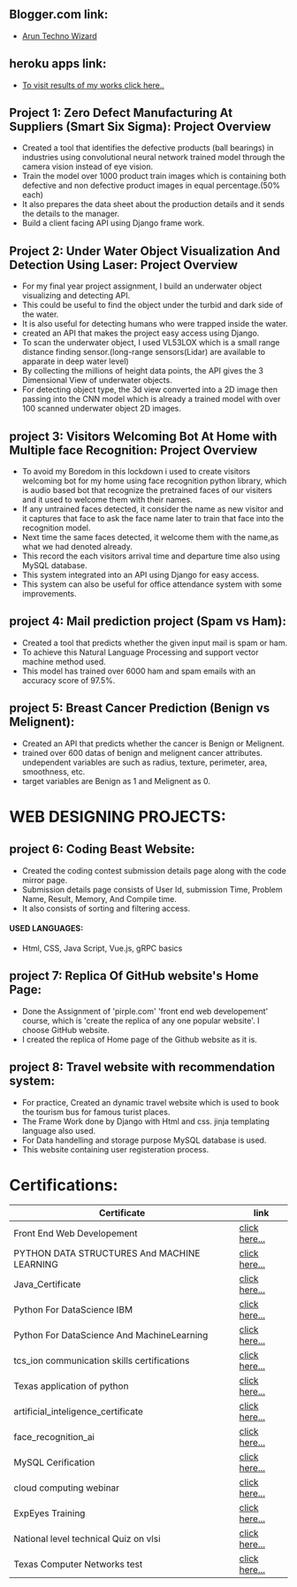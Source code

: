 ##  Blogger.com link:
- <a href="https://aruntechnowizard.blogspot.com/"> Arun Techno Wizard <a>
  
##  heroku apps link:
- <a href="https://arunkumar27karthi.herokuapp.com/"> To visit results of my works click here.. <a>
  
## Project 1: Zero Defect Manufacturing At Suppliers (Smart Six Sigma): Project Overview
- Created a tool that identifies the defective products (ball bearings) in industries using convolutional neural network trained model through the camera vision instead of eye vision. 
- Train the model over 1000 product train images which is containing both defective and non defective product images in equal percentage.(50% each)
- It also prepares the data sheet about the production details and it sends the details to the manager.
- Build a client facing API using Django frame work.

## Project 2: Under Water Object Visualization And Detection Using Laser: Project Overview
- For my final year project assignment, I build an underwater object visualizing and detecting API.
- This could be useful to find the object under the turbid and dark side of the water.
- It is also useful for detecting humans who were trapped inside the water.
- created an API that makes the project easy access using Django.
- To scan the underwater object, I used VL53LOX which is a small range distance finding sensor.(long-range sensors(Lidar) are available to apparate in deep water level)
- By collecting the millions of height data points, the API gives the 3 Dimensional View of underwater objects.
- For detecting object type, the 3d view converted into a 2D image then passing into the CNN model which is already a trained model with over 100 scanned underwater object 2D images.

## project 3: Visitors Welcoming Bot At Home with Multiple face Recognition: Project Overview
- To avoid my Boredom in this lockdown i used to create visitors welcoming bot for my home using face recognition python library, which is audio based bot that recognize the pretrained faces of our visiters and it used to welcome them with their names.
- If any untrained faces detected, it consider the name as new visitor and it captures that face to ask the face name later to train that face into the recognition model.
- Next time the same faces detected, it welcome them with the name,as what we had denoted already.
- This record the each visitors arrival time and departure time also using MySQL database.
- This system integrated into an API using Django for easy access.
- This system can also be useful for office attendance system with some improvements.

## project 4: Mail prediction project (Spam vs Ham):
- Created a tool that predicts whether the given input mail is spam or ham. 
- To achieve this Natural Language Processing and support vector machine method used. 
- This model has trained over 6000 ham and spam emails with an accuracy score of 97.5%.
## project 5: Breast Cancer Prediction (Benign vs Melignent):
- Created an API that predicts whether the cancer is Benign or Melignent.
- trained over 600 datas of benign and melignent cancer attributes. undependent variables are such as radius, texture, perimeter, area, smoothness, etc.
- target variables are Benign as 1 and Melignent as 0.

# WEB DESIGNING PROJECTS:
## project 6: Coding Beast Website:
- Created the coding contest submission details page along with the code mirror page.
- Submission details page consists of User Id, submission Time, Problem Name, Result, Memory, And Compile time.
- It also consists of sorting and filtering access.
#### USED LANGUAGES:
- Html, CSS, Java Script, Vue.js, gRPC basics

## project 7: Replica Of GitHub website's Home Page:
- Done the Assignment of 'pirple.com' 'front end web developement' course, which is 'create the replica of any one popular website'. I choose GitHub website.
- I created the replica of Home page of the Github website as it is.

## project 8: Travel website with recommendation system:
- For practice, Created an dynamic travel website which is used to book the tourism bus for famous turist places.
- The Frame Work done by Django with Html and css. jinja templating language also used.
- For Data handelling and storage purpose MySQL database is used.
- This website containing user registeration process.

# Certifications:
Certificate                                 | link
--------------------------------------------|-------------------------------------------------------------------------------------------------------------------------------
Front End Web Developement                  | [click here...](/Certification/front%20end%20web%20developement%20html%20css-1.jpg)
PYTHON DATA STRUCTURES And MACHINE LEARNING | [click here...](/Certification/PYTHON-DATA_STRUCTURES-MACHINE_LEARNING-Cert.jpg)
Java_Certificate                            | [click here...](/Certification/Java_Certificate-1.jpg)
Python For DataScience IBM                  | [click here...](/Certification/python101_for_datascience_IBM_cognitiveClass_Cert.jpg)
Python For DataScience And MachineLearning  | [click here...](/Certification/python%20for%20datascience%20and%20machine%20learning.jpg)
tcs_ion communication skills certifications | [click here...](/Certification/tcs_ion_communication_skills_certiications-1.jpg)
Texas application of python                 | [click here...](/Certification/texas_application_of_python-1.jpg)
artificial_inteligence_certificate          | [click here...](/Certification/artificial_inteligence_certificate_webinar_pantech.jpg)
face_recognition_ai                         | [click here...](/Certification/face_recognition_ai-1.jpg)
MySQL Cerification                          | [click here...](/Certification/MYSQL_CERT_ARUN_UDEMY-1.jpg)
cloud computing webinar                     | [click here...](/Certification/Share%20Certificate%20for%20Arunkumar%20E%20for%20_Certificate%20Registration%20an..._-1.jpg)
ExpEyes Training                            | [click here...](/Certification/ExpEyes_training-1.jpg)
National level technical Quiz on vlsi       | [click here...](/Certification/Share%20Certificate%20for%20Arunkumar%20E%20for%20_National%20Level%20Technical%20Qu..._-1.jpg)
Texas Computer Networks test                | [click here...](/Certification/texas_computer_networks-1.jpg)




